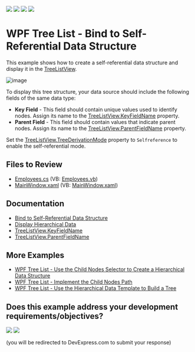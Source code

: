 <!-- default badges list -->
![](https://img.shields.io/endpoint?url=https://codecentral.devexpress.com/api/v1/VersionRange/128648599/24.2.1%2B)
[![](https://img.shields.io/badge/Open_in_DevExpress_Support_Center-FF7200?style=flat-square&logo=DevExpress&logoColor=white)](https://supportcenter.devexpress.com/ticket/details/E3127)
[![](https://img.shields.io/badge/📖_How_to_use_DevExpress_Examples-e9f6fc?style=flat-square)](https://docs.devexpress.com/GeneralInformation/403183)
[![](https://img.shields.io/badge/💬_Leave_Feedback-feecdd?style=flat-square)](#does-this-example-address-your-development-requirementsobjectives)
<!-- default badges end -->
# WPF Tree List - Bind to Self-Referential Data Structure

This example shows how to create a self-referential data structure and display it in the [TreeListView](https://docs.devexpress.com/WPF/DevExpress.Xpf.Grid.TreeListView).

![image](https://user-images.githubusercontent.com/65009440/193233902-8038d935-80ff-4482-a14d-66ce42ad82c3.png)

To display this tree structure, your data source should include the following fields of the same data type:

* **Key Field** - This field should contain unique values used to identify nodes. Assign its name to the [TreeListView.KeyFieldName](https://docs.devexpress.com/WPF/DevExpress.Xpf.Grid.TreeListView.KeyFieldName) property.
* **Parent Field** - This field should contain values that indicate parent nodes. Assign its name to the [TreeListView.ParentFieldName](https://docs.devexpress.com/WPF/DevExpress.Xpf.Grid.TreeListView.ParentFieldName) property.

Set the [TreeListView.TreeDerivationMode](https://docs.devexpress.com/WPF/DevExpress.Xpf.Grid.TreeListView.TreeDerivationMode) property to `Selfreference` to enable the self-referential mode.

## Files to Review

* [Employees.cs](./CS/Bind_to_SelfReferential_Data/Employees.cs) (VB: [Employees.vb](./VB/Bind_to_SelfReferential_Data/Employees.vb))
* [MainWindow.xaml](./CS/Bind_to_SelfReferential_Data/MainWindow.xaml) (VB: [MainWindow.xaml](./VB/Bind_to_SelfReferential_Data/MainWindow.xaml))

## Documentation

* [Bind to Self-Referential Data Structure](https://docs.devexpress.com/WPF/9571/controls-and-libraries/data-grid/display-hierarchical-data/bind-to-self-referential-data-structure)
* [Display Hierarchical Data](https://docs.devexpress.com/WPF/9700/controls-and-libraries/data-grid/display-hierarchical-data)
* [TreeListView.KeyFieldName](https://docs.devexpress.com/WPF/DevExpress.Xpf.Grid.TreeListView.KeyFieldName)
* [TreeListView.ParentFieldName](https://docs.devexpress.com/WPF/DevExpress.Xpf.Grid.TreeListView.ParentFieldName)

## More Examples

* [WPF Tree List - Use the Child Nodes Selector to Create a Hierarchical Data Structure](https://github.com/DevExpress-Examples/how-to-implement-hierarchical-data-binding-via-child-nodes-selector-e3298)
* [WPF Tree List - Implement the Child Nodes Path](https://github.com/DevExpress-Examples/how-to-implement-childnodespath-t556239)
* [WPF Tree List - Use the Hierarchical Data Template to Build a Tree](https://github.com/DevExpress-Examples/how-to-build-a-tree-via-hierarchicaldatatemplate-e3410)
<!-- feedback -->
## Does this example address your development requirements/objectives?

[<img src="https://www.devexpress.com/support/examples/i/yes-button.svg"/>](https://www.devexpress.com/support/examples/survey.xml?utm_source=github&utm_campaign=wpf-treelist-bind-to-self-referential-data&~~~was_helpful=yes) [<img src="https://www.devexpress.com/support/examples/i/no-button.svg"/>](https://www.devexpress.com/support/examples/survey.xml?utm_source=github&utm_campaign=wpf-treelist-bind-to-self-referential-data&~~~was_helpful=no)

(you will be redirected to DevExpress.com to submit your response)
<!-- feedback end -->
